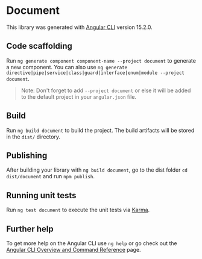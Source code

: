# Document

This library was generated with [Angular CLI](https://github.com/angular/angular-cli) version 15.2.0.

## Code scaffolding

Run `ng generate component component-name --project document` to generate a new component. You can also use `ng generate directive|pipe|service|class|guard|interface|enum|module --project document`.
> Note: Don't forget to add `--project document` or else it will be added to the default project in your `angular.json` file. 

## Build

Run `ng build document` to build the project. The build artifacts will be stored in the `dist/` directory.

## Publishing

After building your library with `ng build document`, go to the dist folder `cd dist/document` and run `npm publish`.

## Running unit tests

Run `ng test document` to execute the unit tests via [Karma](https://karma-runner.github.io).

## Further help

To get more help on the Angular CLI use `ng help` or go check out the [Angular CLI Overview and Command Reference](https://angular.io/cli) page.
